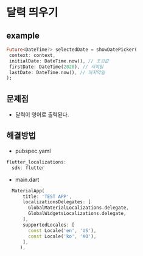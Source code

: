달력 띄우기
==

example
--
```dart
Future<DateTime?> selectedDate = showDatePicker(
 context: context,
 initialDate: DateTime.now(), // 초깃값
 firstDate: DateTime(2020), // 시작일
 lastDate: DateTime.now(), // 마지막일
);
```

문제점
--

- 달력이 영어로 출력된다.


해결방법
--

- pubspec.yaml
```dart
flutter_localizations:
  sdk: flutter
```
- main.dart
```dart
  MaterialApp(
      title: 'TEST APP',
      localizationsDelegates: [
        GlobalMaterialLocalizations.delegate,
        GlobalWidgetsLocalizations.delegate,
      ],
      supportedLocales: [
        const Locale('en', 'US'),
        const Locale('ko', 'KO'),
      ],
     ),
````
